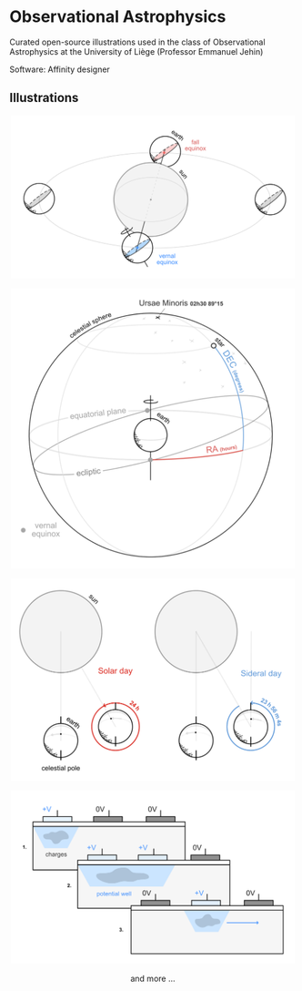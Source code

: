 # Observational Astrophysics
Curated open-source illustrations used in the class of Observational Astrophysics at the University of Liège (Professor Emmanuel Jehin)

Software: Affinity designer

## Illustrations
<p align="center">
    <img src="export/equinox.png" width="500">
</p>

<p align="center">
    <img src="export/radec.png" width="500">
</p>

<p align="center">
    <img src="export/sideral_time.png" width="500">
</p>

<p align="center">
    <img src="export/charge transfer.png" width="500">
</p>

<p align="center">
    and more ...
</p>
